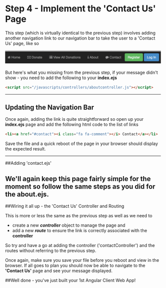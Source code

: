 # Step 4 - Implement the 'Contact Us' Page

This step (which is virtually identical to the previous step) involves adding another navigation link to our navigation bar to take the user to a 'Contact Us' page, like so

![](../images/navbar.lab1.v3.png)

But here's what you missing from the previous step, if your message didn't show - you need to add the following to your **index.ejs**


```html
<script src="/javascripts/controllers/aboutcontroller.js"></script>
```
---

## Updating the Navigation Bar

Once again, adding the link is quite straightforward so open up your **index.ejs** page and add the following html code to the list of links

```html
<li><a href="#contact"><i class="fa fa-comment"></i> Contact</a></li>

```
Save the file and a quick reboot of the page in your browser should display the expected result.

---

##Adding 'contact.ejs'

We'll again keep this page fairly simple for the moment so follow the same steps as you did for the **about.ejs**.
---

##Wiring it all up - the 'Contact Us' Controller and Routing

This is more or less the same as the previous step as well as we need to  

* create a new ***controller*** object to manage the page and
* add a new ***route*** to ensure the link is correctly associated with the **controller**

So try and have a go at adding the controller ('contactController') and the routes without referring to the previous step. 

Once again, make sure you save your file before you reboot and view in the browser. If all goes to plan you should now be able to navigate to the **'Contact Us'** page and see your message displayed.

##Well done - you've just built your 1st Angular Client Web App!


